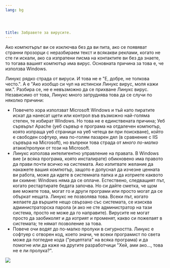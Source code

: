 ```yaml
---
lang: bg




title: Забравете за вирусите.
---
```


Ако компютърът ви се изключва без да ви пита, ако се появяват странни прозорци с неразбираем текст и всякакви реклами, когато не сте ги искали, ако са изпратени писма на контактите ви без да знаете, то тогава вашият компютър има вирус. Основната причина за това е, че използва Windows.

Линукс рядко страда от вируси. И това не е "Е, добре, не толкова често.". А е "Ако изобщо си чул на истински Линукс вирус, моля кажи ми.". Разбира се, не е невъзможно да се прихване Линукс вирус. Независимо от това, Линукс много затруднява това да се случи по няколко причини:

<ul>

<li>Повечето хора използват Microsoft Windows и тъй като пиратите искат да нанесат щети или контрол във възможно най-голяма степен, те избират Windows. Но това не е единствената причина; Уеб сървърът Apache (уеб сървър е програма на отдалечен компютър, която изпраща уеб страници на уеб четеца ви при поискване), който е свободен софтуер, има по-голям пазарен дял (в сравнение с IIS сървъра на Microsoft), но въпреки това страда от <i>много по-малко</i> атаки/пролуки от този на Microsoft.</li>

<li>Линукс използва интелигентно управление на правата. В Windows вие (и всяка програма, която инсталирате) обикновено има правото да прави почти всичко на системата. Ако изпитвате желание да накажете вашия компютър, защото е допуснал да изчезне ценната ви работа, може да идете в системната папка и да изтриете каквото ви скимне: Windows няма да се оплаче. Естествено, следващият път, когато рестартирате бедата започва. Но си дайте сметка, че щом вие можете това, могат го и други програми или просто могат да се объркат нещата. Линукс не позволява това. Всеки път, когато желаете да вършите нещо свързано със системата, се изисква администраторска парола (и ако не сте администратор на тази система, просто не може да го направите). Вирусите не могат просто да заобиколят и да изтрият и променят, какво си пожелаят в системата; те нямат позволение за това.</li>

<li>Повече очи водят до по-малко пролуки в сигурността. Линукс е софтуер с отворен код, което значи, че всеки програмист по света може да погледне кода ("рецептата" на всяка програма) и да помогне или да каже на другите разработчици "Хей, ами ако..., това не е ли пролука?".</li>

</ul>

<img src="Images/viruses_thumb.png" />




